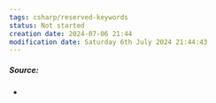 ```yaml
---
tags: csharp/reserved-keywords
status: Not started
creation date: 2024-07-06 21:44
modification date: Saturday 6th July 2024 21:44:43
---
```

##### Source:
* 